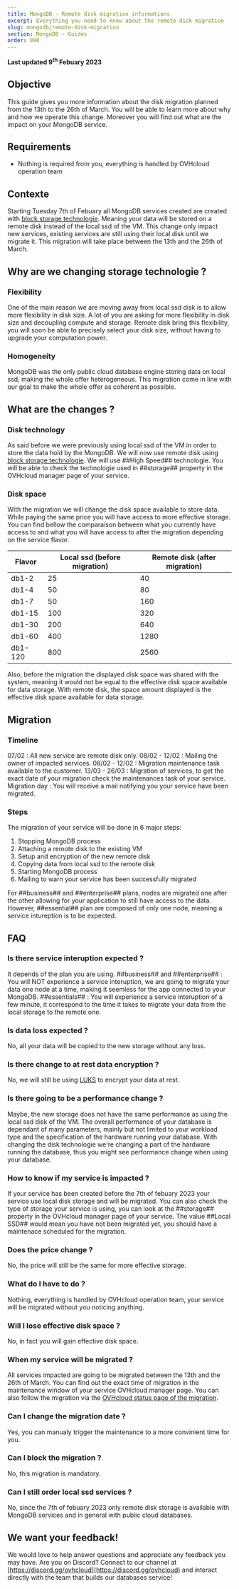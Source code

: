 ```yaml
---
title: MongoDB - Remote disk migration informations
excerpt: Everything you need to know about the remote disk migration 
slug: mongodb/remote-disk-migration
section: MongoDB - Guides
order: 090
---
```


**Last updated 9<sup>th</sup> Febuary 2023**

## Objective

This guide gives you more information about the disk migration planned from the 13th to the 26th of March. You will be able to learn more about why and how we operate this change. Moreover you will find out what are the impact on your MongoDB service.

## Requirements

- Nothing is required from you, everything is handled by OVHcloud operation team

## Contexte
Starting Tuesday 7th of Febuary all MongoDB services created are created with [block storage technologie](https://www.ovhcloud.com/en/public-cloud/block-storage/). Meaning your data will be stored on a remote disk instead of the local ssd of the VM. This change only impact new services, existing services are still using their local disk until we migrate it. This migration will take place between the 13th and the 26th of March. 

## Why are we changing storage technologie ?

### Flexibility
One of the main reason we are moving away from local ssd disk is to allow more flexibility in disk size. A lot of you are asking for more flexibility in disk size and decoupling compute and storage. Remote disk bring this flexibility, you will soon be able to precisely select your disk size, without having to upgrade your computation power.

### Homogeneity
MongoDB was the only public cloud database engine storing data on local ssd, making the whole offer heterogeneous. This migration come in line with our goal to make the whole offer as coherent as possible.

## What are the changes ?

### Disk technology
As said before we were previously using local ssd of the VM in order to store the data hold by the MongoDB. We will now use remote disk using [block storage technologie](https://www.ovhcloud.com/en/public-cloud/block-storage/). We will use ##High Speed## technologie. You will be able to check the technologie used in ##storage## property in the OVHcloud manager page of your service.

### Disk space
With the migration we will change the disk space available to store data. While paying the same price you will have access to more effective storage. You can find bellow the comparaison between what you currently have access to and what you will have access to after the migration depending on the service flavor.

| Flavor  | Local ssd (before migration) | Remote disk (after migration) |
|---------|------------------------------|-------------------------------|
| db1-2   |              25              |               40              |
| db1-4   |              50              |               80              |
| db1-7   |              50              |              160              |
| db1-15  |              100             |              320              |
| db1-30  |              200             |              640              |
| db1-60  |              400             |              1280             |
| db1-120 |              800             |              2560             |

Also, before the migration the displayed disk space was shared with the system, meaning it would not be equal to the effective disk space available for data storage. With remote disk, the space amount displayed is the effective disk space available for data storage.

## Migration
### Timeline
07/02 : All new service are remote disk only.
08/02 - 12/02 : Mailing the owner of impacted services.
08/02 - 12/02 : Migration maintenance task available to the customer.
13/03 - 26/03 : Migration of services, to get the exact date of your migration check the maintenances task of your service.
Migration day : You will receive a mail notifying you your service have been migrated.

### Steps
The migration of your service will be done in 6 major steps:
1. Stopping MongoDB process
2. Attaching a remote disk to the existing VM
3. Setup and encryption of the new remote disk
4. Copying data from local ssd to the remote disk
5. Starting MongoDB process
6. Mailing to warn your service has been successfully migrated

For ##business## and ##enterprise## plans, nodes are migrated one after the other allowing for your application to still have access to the data.
However, ##essential## plan are composed of only one node, meaning a service intureption is to be expected.
## FAQ

### Is there service interuption expected ?
It depends of the plan you are using. 
##business## and ##enterprise## : You will NOT experience a service interuption, we are going to migrate your data one node at a time, making it seemless for the app connected to your MongoDB.
##essentials## : You will experience a service interuption of a few minute, it correspond to the time it takes to migrate your data from the local storage to the remote one.

### Is data loss expected ?
No, all your data will be copied to the new storage without any loss.

### Is there change to at rest data encryption ?
No, we will still be using [LUKS](https://en.wikipedia.org/wiki/Linux_Unified_Key_Setup) to encrypt your data at rest.

### Is there going to be a performance change ?
Maybe, the new storage does not have the same performance as using the local ssd disk of the VM. The overall performance of your database is dependant of many parameters, mainly but not limited to your workload type and the specification of the hardware running your database. With changing the disk technologie we're changing a part of the hardware running the database, thus you might see performance change when using your database.

### How to know if my service is impacted ?
If your service has been created before the 7th of febuary 2023 your service use local disk storage and will be migrated. You can also check the type of storage your service is using, you can look at the ##storage## property in the OVHcloud manager page of your service. The value ##Local SSD## would mean you have not been migrated yet, you should have a maintenace scheduled for the migration.

### Does the price change ?
No, the price will still be the same for more effective storage.

### What do I have to do ?
Nothing, everything is handled by OVHcloud operation team, your service will be migrated without you noticing anything. 

### Will I lose effective disk space ?
No, in fact you will gain effective disk space. 

### When my service will be migrated ?
All services impacted are going to be migrated between the 13th and the 26th of March. You can find out the exact time of migration in the maintenance window of your service OVHcloud manager page. You can also follow the migration via the [OVHcloud status page of the migration](https://public-cloud.status-ovhcloud.com/incidents/4wbsn6c6ys85).

### Can I change the migration date ?
Yes, you can manualy trigger the maintenance to a more convinient time for you.

### Can I block the migration ?
No, this migration is mandatory.

### Can I still order local ssd services ?
No, since the 7th of febuary 2023 only remote disk storage is available with MongoDB services and in general with public cloud databases.

## We want your feedback!

We would love to help answer questions and appreciate any feedback you may have.
Are you on Discord? Connect to our channel at [https://discord.gg/ovhcloud](https://discord.gg/ovhcloud) and interact directly with the team that builds our databases service!

